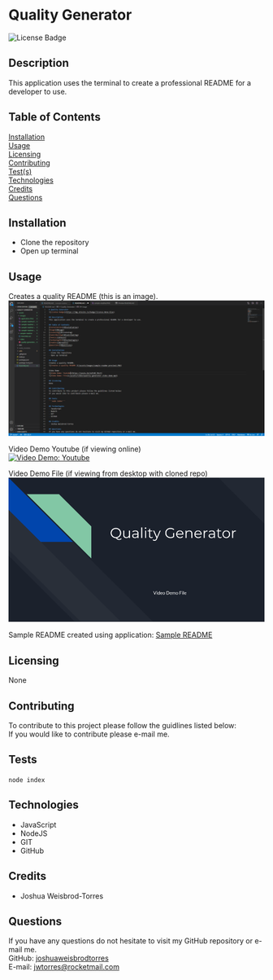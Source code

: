 # Quality Generator
![License Badge](https://img.shields.io/badge/license-None-blue)

## Description  
This application uses the terminal to create a professional README for a developer to use.

## Table of Contents  
[Installation](#Installation)  
[Usage](#Usage)  
[Licensing](#Licensing)  
[Contributing](#Contributing)  
[Test(s)](#Tests)  
[Technologies](#Technologies)  
[Credits](#Credits)  
[Questions](#Questions)

## Installation
- Clone the repository
- Open up terminal

## Usage  
Creates a quality README (this is an image).  
![Creates a quality README.](/assets/images/sample-readme-preview1.PNG)  

Video Demo Youtube (if viewing online)   
[![Video Demo: Youtube](https://img.youtube.com/vi/82J_HAWHDiI/maxresdefault.jpg)](https://www.youtube.com/watch?v=82J_HAWHDiI)  

Video Demo File (if viewing from desktop with cloned repo)   
[![Video Demo: File](/assets/images/image-video-demo-file.png)](/assets/video/quality-generator-video-demo.mp4)  

Sample README created using application:
[Sample README](/assets/sample-readme/README.md)

## Licensing  
None  

## Contributing  
To contribute to this project please follow the guidlines listed below:  
If you would like to contribute please e-mail me.

## Tests
```node index```

## Technologies 
- JavaScript
- NodeJS
- GIT
- GitHub

## Credits 
- Joshua Weisbrod-Torres

## Questions  
If you have any questions do not hesitate to visit my GitHub repository or e-mail me.  
GitHub: [joshuaweisbrodtorres](https://github.com/joshuaweisbrodtorres)  
E-mail: [jwtorres@rocketmail.com](mailto:jwtorres@rocketmail.com)
